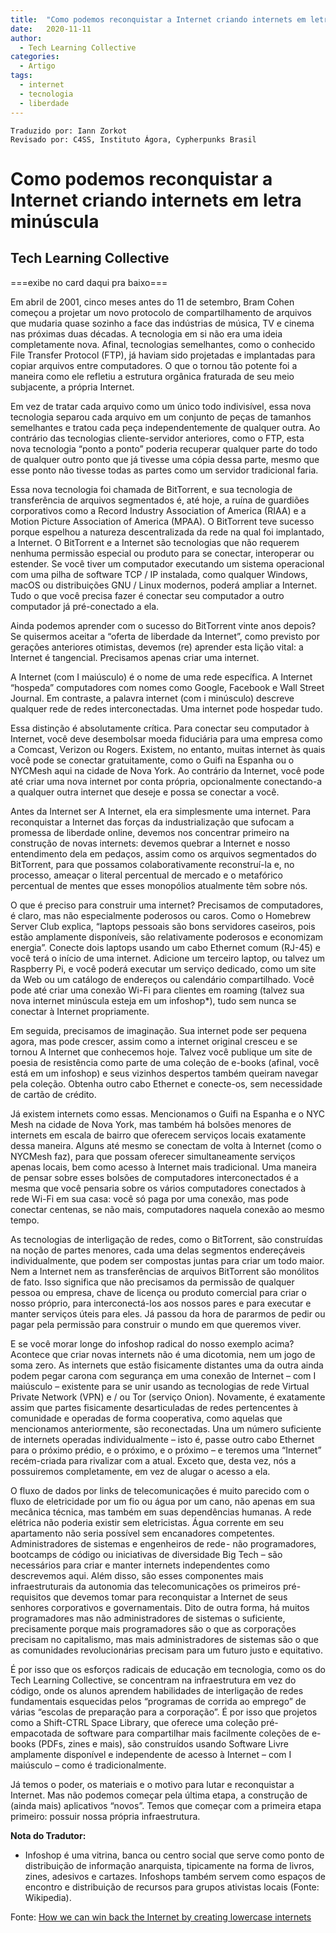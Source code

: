 ```yaml
---
title:  "Como podemos reconquistar a Internet criando internets em letra minúscula"
date:   2020-11-11
author:
  - Tech Learning Collective
categories:
  - Artigo
tags:
  - internet  
  - tecnologia
  - liberdade
---
```

```
Traduzido por: Iann Zorkot
Revisado por: C4SS, Instituto Ágora, Cypherpunks Brasil
```

# Como podemos reconquistar a Internet criando internets em letra minúscula
## Tech Learning Collective
===exibe no card daqui pra baixo===

Em abril de 2001, cinco meses antes do 11 de setembro, Bram Cohen começou a projetar um novo protocolo de compartilhamento de arquivos que mudaria quase sozinho a face das indústrias de música, TV e cinema nas próximas duas décadas. A tecnologia em si não era uma ideia completamente nova. Afinal, tecnologias semelhantes, como o conhecido File Transfer Protocol (FTP), já haviam sido projetadas e implantadas para copiar arquivos entre computadores. O que o tornou tão potente foi a maneira como ele refletiu a estrutura orgânica fraturada de seu meio subjacente, a própria Internet.

Em vez de tratar cada arquivo como um único todo indivisível, essa nova tecnologia separou cada arquivo em um conjunto de peças de tamanhos semelhantes e tratou cada peça independentemente de qualquer outra. Ao contrário das tecnologias cliente-servidor anteriores, como o FTP, esta nova tecnologia “ponto a ponto” poderia recuperar qualquer parte do todo de qualquer outro ponto que já tivesse uma cópia dessa parte, mesmo que esse ponto não tivesse todas as partes como um servidor tradicional faria.

Essa nova tecnologia foi chamada de BitTorrent, e sua tecnologia de transferência de arquivos segmentados é, até hoje, a ruína de guardiões corporativos como a Record Industry Association of America (RIAA) e a Motion Picture Association of America (MPAA). O BitTorrent teve sucesso porque espelhou a natureza descentralizada da rede na qual foi implantado, a Internet. O BitTorrent e a Internet são tecnologias que não requerem nenhuma permissão especial ou produto para se conectar, interoperar ou estender. Se você tiver um computador executando um sistema operacional com uma pilha de software TCP / IP instalada, como qualquer Windows, macOS ou distribuições GNU / Linux modernos, poderá ampliar a Internet. Tudo o que você precisa fazer é conectar seu computador a outro computador já pré-conectado a ela.

Ainda podemos aprender com o sucesso do BitTorrent vinte anos depois? Se quisermos aceitar a “oferta de liberdade da Internet”, como previsto por gerações anteriores otimistas, devemos (re) aprender esta lição vital: a Internet é tangencial. Precisamos apenas criar uma internet.

A Internet (com I maiúsculo) é o nome de uma rede específica. A Internet “hospeda” computadores com nomes como Google, Facebook e Wall Street Journal. Em contraste, a palavra internet (com i minúsculo) descreve qualquer rede de redes interconectadas. Uma internet pode hospedar tudo.

Essa distinção é absolutamente crítica. Para conectar seu computador à Internet, você deve desembolsar moeda fiduciária para uma empresa como a Comcast, Verizon ou Rogers. Existem, no entanto, muitas internet às quais você pode se conectar gratuitamente, como o Guifi na Espanha ou o NYCMesh aqui na cidade de Nova York. Ao contrário da Internet, você pode até criar uma nova internet por conta própria, opcionalmente conectando-a a qualquer outra internet que deseje e possa se conectar a você.

Antes da Internet ser A Internet, ela era simplesmente uma internet. Para reconquistar a Internet das forças da industrialização que sufocam a promessa de liberdade online, devemos nos concentrar primeiro na construção de novas internets: devemos quebrar a Internet e nosso entendimento dela em pedaços, assim como os arquivos segmentados do BitTorrent, para que possamos colaborativamente reconstruí-la e, no processo, ameaçar o literal percentual de mercado e o metafórico percentual de mentes que esses monopólios atualmente têm sobre nós.

O que é preciso para construir uma internet? Precisamos de computadores, é claro, mas não especialmente poderosos ou caros. Como o Homebrew Server Club explica, “laptops pessoais são bons servidores caseiros, pois estão amplamente disponíveis, são relativamente poderosos e economizam energia”. Conecte dois laptops usando um cabo Ethernet comum (RJ-45) e você terá o início de uma internet. Adicione um terceiro laptop, ou talvez um Raspberry Pi, e você poderá executar um serviço dedicado, como um site da Web ou um catálogo de endereços ou calendário compartilhado. Você pode até criar uma conexão Wi-Fi para clientes em roaming (talvez sua nova internet minúscula esteja em um infoshop*), tudo sem nunca se conectar à Internet propriamente.

Em seguida, precisamos de imaginação. Sua internet pode ser pequena agora, mas pode crescer, assim como a internet original cresceu e se tornou A Internet que conhecemos hoje. Talvez você publique um site de poesia de resistência como parte de uma coleção de e-books (afinal, você está em um infoshop) e seus vizinhos despertos também queiram navegar pela coleção. Obtenha outro cabo Ethernet e conecte-os, sem necessidade de cartão de crédito.

Já existem internets como essas. Mencionamos o Guifi na Espanha e o NYC Mesh na cidade de Nova York, mas também há bolsões menores de internets em escala de bairro que oferecem serviços locais exatamente dessa maneira. Alguns até mesmo se conectam de volta à Internet (como o NYCMesh faz), para que possam oferecer simultaneamente serviços apenas locais, bem como acesso à Internet mais tradicional. Uma maneira de pensar sobre esses bolsões de computadores interconectados é a mesma que você pensaria sobre os vários computadores conectados à rede Wi-Fi em sua casa: você só paga por uma conexão, mas pode conectar centenas, se não mais, computadores naquela conexão ao mesmo tempo.

As tecnologias de interligação de redes, como o BitTorrent, são construídas na noção de partes menores, cada uma delas segmentos endereçáveis individualmente, que podem ser compostas juntas para criar um todo maior. Nem a Internet nem as transferências de arquivos BitTorrent são monólitos de fato. Isso significa que não precisamos da permissão de qualquer pessoa ou empresa, chave de licença ou produto comercial para criar o nosso próprio, para interconectá-los aos nossos pares e para executar e manter serviços úteis para eles. Já passou da hora de pararmos de pedir ou pagar pela permissão para construir o mundo em que queremos viver.

E se você morar longe do infoshop radical do nosso exemplo acima? Acontece que criar novas internets não é uma dicotomia, nem um jogo de soma zero. As internets que estão fisicamente distantes uma da outra ainda podem pegar carona com segurança em uma conexão de Internet – com I maiúsculo – existente para se unir usando as tecnologias de rede Virtual Private Network (VPN) e / ou Tor (serviço Onion). Novamente, é exatamente assim que partes fisicamente desarticuladas de redes pertencentes à comunidade e operadas de forma cooperativa, como aquelas que mencionamos anteriormente, são reconectadas. Una um número suficiente de internets operadas individualmente – isto é, passe outro cabo Ethernet para o próximo prédio, e o próximo, e o próximo – e teremos uma “Internet” recém-criada para rivalizar com a atual. Exceto que, desta vez, nós a possuiremos completamente, em vez de alugar o acesso a ela.

O fluxo de dados por links de telecomunicações é muito parecido com o fluxo de eletricidade por um fio ou água por um cano, não apenas em sua mecânica técnica, mas também em suas dependências humanas. A rede elétrica não poderia existir sem eletricistas. Água corrente em seu apartamento não seria possível sem encanadores competentes. Administradores de sistemas e engenheiros de rede - não programadores, bootcamps de código ou iniciativas de diversidade Big Tech – são necessários para criar e manter internets independentes como descrevemos aqui. Além disso, são esses componentes mais infraestruturais da autonomia das telecomunicações os primeiros pré-requisitos que devemos tomar para reconquistar a Internet de seus senhores corporativos e governamentais. Dito de outra forma, há muitos programadores mas não administradores de sistemas o suficiente, precisamente porque mais programadores são o que as corporações precisam no capitalismo, mas mais administradores de sistemas são o que as comunidades revolucionárias precisam para um futuro justo e equitativo.

É por isso que os esforços radicais de educação em tecnologia, como os do Tech Learning Collective, se concentram na infraestrutura em vez do código, onde os alunos aprendem habilidades de interligação de redes fundamentais esquecidas pelos “programas de corrida ao emprego” de várias “escolas de preparação para a corporação”. É por isso que projetos como a Shift-CTRL Space Library, que oferece uma coleção pré-empacotada de software para compartilhar mais facilmente coleções de e-books (PDFs, zines e mais), são construídos usando Software Livre amplamente disponível e independente de acesso à Internet – com I maiúsculo – como é tradicionalmente.

Já temos o poder, os materiais e o motivo para lutar e reconquistar a Internet. Mas não podemos começar pela última etapa, a construção de (ainda mais) aplicativos “novos”. Temos que começar com a primeira etapa primeiro: possuir nossa própria infraestrutura.

**Nota do Tradutor:**

* Infoshop é uma vitrina, banca ou centro social que serve como ponto de distribuição de informação anarquista, tipicamente na forma de livros, zines, adesivos e cartazes. Infoshops também servem como espaços de encontro e distribuição de recursos para grupos ativistas locais (Fonte: Wikipedia).

Fonte: [How we can win back the Internet by creating lowercase internets](https://c4ss.org/content/53903)